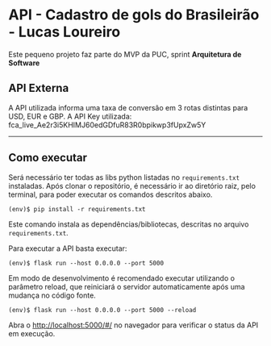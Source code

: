 # API - Cadastro de gols do Brasileirão - Lucas Loureiro

Este pequeno projeto faz parte do MVP da PUC, sprint **Arquitetura de Software** 

## API Externa

A API utilizada informa uma taxa de conversão em 3 rotas distintas para USD, EUR e GBP.
A API Key utilizada:
fca_live_Ae2r3i5KHIMJ60edGDfuR83R0bpikwp3fUpxZw5Y

---
## Como executar 


Será necessário ter todas as libs python listadas no `requirements.txt` instaladas.
Após clonar o repositório, é necessário ir ao diretório raiz, pelo terminal, para poder executar os comandos descritos abaixo.

```
(env)$ pip install -r requirements.txt
```

Este comando instala as dependências/bibliotecas, descritas no arquivo `requirements.txt`.

Para executar a API  basta executar:

```
(env)$ flask run --host 0.0.0.0 --port 5000
```

Em modo de desenvolvimento é recomendado executar utilizando o parâmetro reload, que reiniciará o servidor
automaticamente após uma mudança no código fonte. 

```
(env)$ flask run --host 0.0.0.0 --port 5000 --reload
```

Abra o [http://localhost:5000/#/](http://localhost:5000/#/) no navegador para verificar o status da API em execução.
